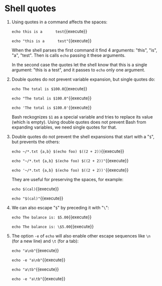 # Shell quotes

1. Using quotes in a command affects the spaces:

   `echo this is a      test`{{execute}}
   
   `echo "this is a      test"`{{execute}}
   
   When the shell parses the first command it find 4 arguments:
   "this", "is", "a", "test". Then is calls `echo` passing it these
   arguments.
   
   In the second case the quotes let the shell know that this is a
   single argument: "this is a test", and it passes to `echo` only
   one argument.

2. Double quotes do not prevent variable expansion, but single quotes
   do:
   
   `echo The total is $100.0`{{execute}}
   
   `echo "The total is $100.0"`{{execute}}
   
   `echo 'The total is $100.0'`{{execute}}
   
   Bash reckognizes `$1` as a special variable and tries to replace
   its value (which is empty). Using double quotes does not prevent
   Bash from expanding variables, we need single quotes for that.
   
3. Double quotes do not prevent the shell expansions that start with a
   "`$`", but prevents the others:
   
   `echo ~/*.txt {a,b} $(echo foo) $((2 + 2))`{{execute}}

   `echo "~/*.txt {a,b} $(echo foo) $((2 + 2))"`{{execute}}

   `echo '~/*.txt {a,b} $(echo foo) $((2 + 2))'`{{execute}}

   They are useful for preserving the spaces, for example:
   
   `echo $(cal)`{{execute}}
   
   `echo "$(cal)"`{{execute}}
   
4. We can also escape "`$`" by preceding it with "`\`":

   `echo The balance is: $5.00`{{execute}}
  
   `echo The balance is: \$5.00`{{execute}}
  
5. The option `-e` of `echo` will also enable other escape sequences
   like `\n` (for a new line) and `\t` (for a tab):
   
   `echo "a\nb"`{{execute}}
   
   `echo -e "a\nb"`{{execute}}
   
   `echo "a\tb"`{{execute}}
   
   `echo -e "a\tb"`{{execute}}
